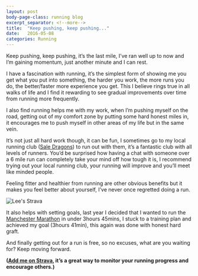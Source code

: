 ```yaml
---
layout: post
body-page-class: running blog
excerpt_separator: <!--more-->
title:  "Keep pushing, keep pushing..."
date:   2016-05-08
categories: Running
---
```


Keep pushing, keep pushing, it’s the last mile, I’ve ran well up to now and I’m gaining momentum, just another minute and I can rest.
<!--more-->

I have a fascination with running, it’s the simplest form of showing me you get what you put into something, the harder you work, the more runs you do, the better/faster more experience you get.  This I believe rings true in all walks of life and I find it rewarding to see gradual improvements over time from running more frequently.

I also find running helps me with my work, when I’m pushing myself on the road, getting out of my comfort zone by putting some hard honest miles in, it encourages me to push myself in other areas of my life but in the same vein.

It’s not just all hard work though, it can be fun, I sometimes go to my local running club (<a href="http://www.dragonsrunningsale.co.uk/" target="_blank">Sale Dragons</a>) to run out with them, it’s a fantastic club with all levels of runners.  You’d be surprised how having a chat with someone over a 6 mile run can completely take your mind off how tough it is, I recommend trying out your local running club, your running will improve and you’ll meet like minded people.

Feeling fitter and healthier from running are other obvious benefits but it makes you feel better about yourself, I’ve never once regretted doing a run.

<img src="http://s3-eu-west-1.amazonaws.com/eskimo/strava.png" alt="Lee's Strava" />

It also helps with setting goals, last year I decided that I wanted to run the <a href="http://www.greatermanchestermarathon.com/" target="_blank">Manchester Marathon</a> in under 3hours 45mins, I stuck to a training plan and achieved my goal (3hours 41min), this again was done with honest hard graft.

And finally getting out for a run is free, so no excuses, what are you waiting for? Keep moving forward.

<strong>(<a href="https://www.strava.com/athletes/258622" target="_blank">Add me on Strava</a>, it’s a great way to monitor your running progress and encourage others.)</strong>
